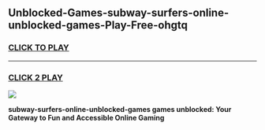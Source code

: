 
## Unblocked-Games-subway-surfers-online-unblocked-games-Play-Free-ohgtq
<h3>
<a href="https://premium76.site?title=subway-surfers-online-unblocked-games&ref=09A">CLICK TO PLAY</a></h3>
<hr>

<h3>
<a href="https://premium76.site?title=subway-surfers-online-unblocked-games&ref=09A">CLICK 2 PLAY</a>
  
</h3>

<a href="https://premium76.site?title=subway-surfers-online-unblocked-games&ref=09A"><img src="https://clearcache.store/games.png"></a>


**subway-surfers-online-unblocked-games games unblocked: Your Gateway to Fun and Accessible Online Gaming**
